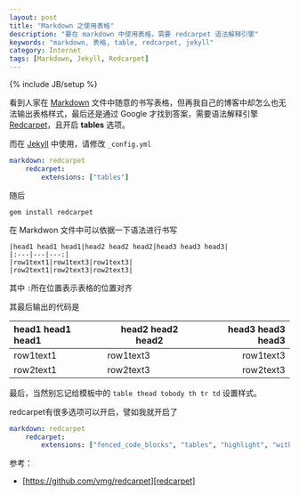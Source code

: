 ```yaml
---
layout: post
title: "Markdown 之使用表格"
description: "要在 markdown 中使用表格，需要 redcarpet 语法解释引擎"
keywords: "markdown, 表格, table, redcarpet, jekyll"
category: Internet
tags: [Markdown, Jekyll, Redcarpet]
---
```

{% include JB/setup %}

看到人家在 [Markdown][markdown] 文件中随意的书写表格，但再我自己的博客中却怎么也无法输出表格样式，最后还是通过 Google 才找到答案，需要语法解释引擎 [Redcarpet][redcarpet]，且开启 **tables** 选项。

而在 [Jekyll][jekyll] 中使用，请修改 `_config.yml`

```yaml
markdown: redcarpet
    redcarpet: 
        extensions: ["tables"]
```

随后

    gem install redcarpet

<!-- more -->
在 Markdwon 文件中可以依据一下语法进行书写

```
|head1 head1 head1|head2 head2 head2|head3 head3 head3|
|:---|---|---:|
|row1text1|row1text3|row1text3|
|row2text1|row2text3|row2text3|
```

其中 `:`所在位置表示表格的位置对齐

其最后输出的代码是

|head1 head1 head1|head2 head2 head2|head3 head3 head3|
|:---|---|---:|
|row1text1|row1text3|row1text3|
|row2text1|row2text3|row2text3|

最后，当然别忘记给模板中的 `table thead tobody th tr td` 设置样式。

redcarpet有很多选项可以开启，譬如我就开启了

```yaml
markdown: redcarpet
    redcarpet: 
        extensions: ["fenced_code_blocks", "tables", "highlight", "with_toc_data", "strikethrough", "underline"]
```

参考：

- [https://github.com/vmg/redcarpet][redcarpet]

[markdown]: internet/2013-07/markdown-syntax.html
[redcarpet]: https://github.com/vmg/redcarpet
[jekyll]: http://jekyllrb.com/
